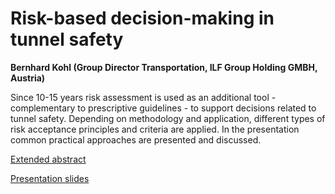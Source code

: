 # Risk-based decision-making in tunnel safety
**Bernhard Kohl (Group Director Transportation, ILF Group Holding GMBH, Austria)**

Since 10-15 years risk assessment is used as an additional tool - complementary to prescriptive guidelines - to support decisions related to tunnel safety. Depending on methodology and application, different types of risk acceptance principles and criteria are applied. In the presentation common practical approaches are presented and discussed. 

[Extended abstract](https://folk.ntnu.no/jochenk/JCSS/Files/eaKohl.pdf)

[Presentation slides](https://folk.ntnu.no/jochenk/JCSS/Files/PRES_Kohl.pdf)